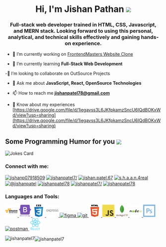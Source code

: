 <h1 align="center">Hi, I'm Jishan Pathan <img src = "https://raw.githubusercontent.com/MartinHeinz/MartinHeinz/master/wave.gif" width = 30px> </h1>
<p align='center'> </h1>
<h3 align="center">Full-stack web developer trained in HTML, CSS, Javascript, and MERN stack. Looking forward to using this personal, analytical, and technical skills effectively and gaining hands-on experience.</h3>
<!-- 
<p align="left"> <img src="https://komarev.com/ghpvc/?username=jishanpatel7&label=Profile%20views&color=0e75b6&style=flat" alt="jishanpatel7" /> </p>
<br>
<p align="left" padding="10px"> <a href="https://github.com/ryo-ma/github-profile-trophy"><img src="https://github-profile-trophy.vercel.app/?username=jishanpatel7" alt="jishanpatel7"/></a> </p> -->

- 🔭 I’m currently working on [FrontendMasters Website Clone](https://github.com/jishanpatel7/FrontEndMasters-Website-Clone)

- 🌱 I’m currently learning **Full-Stack Web Development**

-👯 I’m looking to collaborate on OutSource Projects 

- 💬 Ask me about **JavaScript, React, OpenSource Technologies**

- 📫 How to reach me **jishanpatel78@gmail.com**

- 📄 Know about my experiences [https://drive.google.com/file/d/1iegavss3L6JKfpkamzSncU6IQdBOKxWd/view?usp=sharing](https://drive.google.com/file/d/1iegavss3L6JKfpkamzSncU6IQdBOKxWd/view?usp=sharing)

<h2> Some Programming Humor for you <img align ='center' src='https://media2.giphy.com/media/UQDSBzfyiBKvgFcSTw/giphy.gif?cid=ecf05e47p3cd513axbek3f56ti3jzizq8hincw20jauyyfyw&rid=giphy.gif' width = '32px'></h2>

![Jokes Card](https://readme-jokes.vercel.app/api?theme=default)


<h3 align="left">Connect with me:</h3>
<p align="left">

<a href="https://twitter.com/jishanp07918509" target="_blank"><img align="center" src="https://raw.githubusercontent.com/rahuldkjain/github-profile-readme-generator/master/src/images/icons/Social/twitter.svg" alt="jishanp07918509" height="30" width="40" /></a>
<a href="https://linkedin.com/in/jishanpatel7/" target="_blank"><img align="center" src="https://raw.githubusercontent.com/rahuldkjain/github-profile-readme-generator/master/src/images/icons/Social/linked-in-alt.svg" alt="jishanpatel7/" height="30" width="40" /></a>
<a href="https://fb.com/jishan.patel.67" target="_blank"><img align="center" src="https://raw.githubusercontent.com/rahuldkjain/github-profile-readme-generator/master/src/images/icons/Social/facebook.svg" alt="jishan.patel.67" height="30" width="40" /></a>
<a href="https://instagram.com/s.h.a.a.n.4real" target="_blank"><img align="center" src="https://raw.githubusercontent.com/rahuldkjain/github-profile-readme-generator/master/src/images/icons/Social/instagram.svg" alt="s.h.a.a.n.4real" height="30" width="40" /></a>
<a href="https://medium.com/@jishanpatel" target="_blank"><img align="center" src="https://raw.githubusercontent.com/rahuldkjain/github-profile-readme-generator/master/src/images/icons/Social/medium.svg" alt="@jishanpatel" height="30" width="40" /></a>
<a href="https://www.hackerrank.com/jishanpatel78" target="_blank"><img align="center" src="https://raw.githubusercontent.com/rahuldkjain/github-profile-readme-generator/master/src/images/icons/Social/hackerrank.svg" alt="jishanpatel78" height="30" width="40" /></a>
<a href="https://www.leetcode.com/jishanpatel7/" target="_blank"><img align="center" src="https://raw.githubusercontent.com/rahuldkjain/github-profile-readme-generator/master/src/images/icons/Social/leet-code.svg" alt="jishanpatel7/" height="30" width="40" /></a>
<a href="https://codepen.io/jishanpatel78" target="_blank"><img align="center" src="https://raw.githubusercontent.com/rahuldkjain/github-profile-readme-generator/master/src/images/icons/Social/codepen.svg" alt="jishanpatel78" height="30" width="40" /></a>
<h3 align="left">Languages and Tools:</h3>
<p align="left"> <a href="https://aws.amazon.com" target="_blank" rel="noreferrer"> <img src="https://raw.githubusercontent.com/devicons/devicon/master/icons/amazonwebservices/amazonwebservices-original-wordmark.svg" alt="aws" width="40" height="40"/> </a> <a href="https://getbootstrap.com" target="_blank" rel="noreferrer"> <img src="https://raw.githubusercontent.com/devicons/devicon/master/icons/bootstrap/bootstrap-plain-wordmark.svg" alt="bootstrap" width="40" height="40"/> </a> <a href="https://www.w3schools.com/css/" target="_blank" rel="noreferrer"> <img src="https://raw.githubusercontent.com/devicons/devicon/master/icons/css3/css3-original-wordmark.svg" alt="css3" width="40" height="40"/> </a> <a href="https://expressjs.com" target="_blank" rel="noreferrer"> <img src="https://raw.githubusercontent.com/devicons/devicon/master/icons/express/express-original-wordmark.svg" alt="express" width="40" height="40"/> </a> <a href="https://www.figma.com/" target="_blank" rel="noreferrer"> <img src="https://www.vectorlogo.zone/logos/figma/figma-icon.svg" alt="figma" width="40" height="40"/> </a> <a href="https://git-scm.com/" target="_blank" rel="noreferrer"> <img src="https://www.vectorlogo.zone/logos/git-scm/git-scm-icon.svg" alt="git" width="40" height="40"/> </a> <a href="https://www.w3.org/html/" target="_blank" rel="noreferrer"> <img src="https://raw.githubusercontent.com/devicons/devicon/master/icons/html5/html5-original-wordmark.svg" alt="html5" width="40" height="40"/> </a> <a href="https://developer.mozilla.org/en-US/docs/Web/JavaScript" target="_blank" rel="noreferrer"> <img src="https://raw.githubusercontent.com/devicons/devicon/master/icons/javascript/javascript-original.svg" alt="javascript" width="40" height="40"/> </a> <a href="https://www.mongodb.com/" target="_blank" rel="noreferrer"> <img src="https://raw.githubusercontent.com/devicons/devicon/master/icons/mongodb/mongodb-original-wordmark.svg" alt="mongodb" width="40" height="40"/> </a> <a href="https://nodejs.org" target="_blank" rel="noreferrer"> <img src="https://raw.githubusercontent.com/devicons/devicon/master/icons/nodejs/nodejs-original-wordmark.svg" alt="nodejs" width="40" height="40"/> </a> <a href="https://www.photoshop.com/en" target="_blank" rel="noreferrer"> <img src="https://raw.githubusercontent.com/devicons/devicon/master/icons/photoshop/photoshop-line.svg" alt="photoshop" width="40" height="40"/> </a> <a href="https://postman.com" target="_blank" rel="noreferrer"> <img src="https://www.vectorlogo.zone/logos/getpostman/getpostman-icon.svg" alt="postman" width="40" height="40"/> </a> <a href="https://reactjs.org/" target="_blank" rel="noreferrer"> <img src="https://raw.githubusercontent.com/devicons/devicon/master/icons/react/react-original-wordmark.svg" alt="react" width="40" height="40"/> </a> </p>

<p><img align="left" src="https://github-readme-stats.vercel.app/api/top-langs?username=jishanpatel7&show_icons=true&locale=en&layout=compact" alt="jishanpatel7" /></p>

<p style="margin-top:10px;"><img align="center" src="https://github-readme-streak-stats.herokuapp.com/?user=jishanpatel7&" alt="jishanpatel7" /></p>
